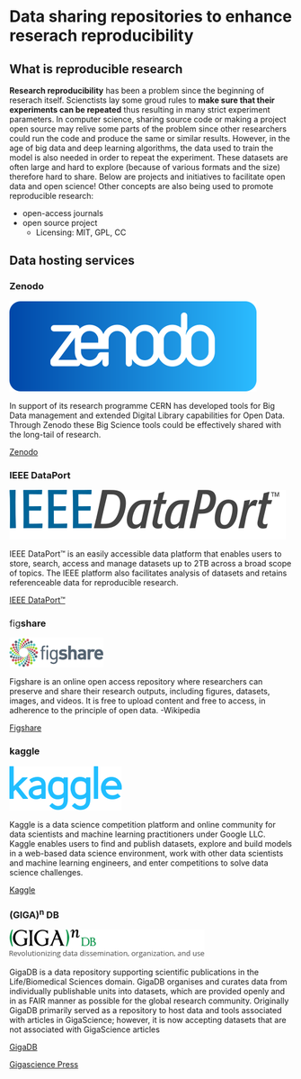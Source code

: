 # Data sharing repositories to enhance reserach reproducibility

## What is reproducible research

**Research reproducibility** has been a problem since the beginning of reserach itself. Scienctists lay some groud rules to **make sure that their experiments can be repeated** thus resulting in many strict experiment parameters. In computer science, sharing source code or making a project open source may relive some parts of the problem since other researchers could run the code and produce the same or similar results. However, in the age of big data and deep learning algorithms, the data used to train the model is also needed in order to repeat the experiment. These datasets are often large and hard to explore (because of various formats and the size) therefore hard to share. Below are projects and initiatives to facilitate open data and open science! Other concepts are also being used to promote reproducible research: 

- open-access journals
- open source project
  - Licensing: MIT, GPL, CC

## Data hosting services

### Zenodo

![image.png](https://github.com/NIUYI0511/Chenli_group_wiki/blob/main/docs/Academic/imgs/zenodo-gradient-round.svg)

In support of its research programme CERN has developed tools for Big Data management and extended Digital Library capabilities for Open Data. Through Zenodo these Big Science tools could be effectively shared with the long­-tail of research.

[Zenodo](http://about.zenodo.org/)

### IEEE DataPort 

![image.png](https://github.com/NIUYI0511/Chenli_group_wiki/blob/main/docs/Academic/imgs/dataport-logo.svg)

IEEE DataPort™ is an easily accessible data platform that enables users to store, search, access and manage datasets up to 2TB across a broad scope of topics.  The IEEE platform also facilitates analysis of datasets and retains referenceable data for reproducible research.

[IEEE DataPort™](https://ieee-dataport.org/)

### <span style="font-weight: 400;">fig</span>**share** 

![image.png](https://github.com/NIUYI0511/Chenli_group_wiki/blob/main/docs/Academic/imgs/figshare.png)

Figshare is an online open access repository where researchers can preserve and share their research outputs, including figures, datasets, images, and videos. It is free to upload content and free to access, in adherence to the principle of open data. -Wikipedia

[Figshare](https://figshare.com/)

### kaggle

![image.png](https://github.com/NIUYI0511/Chenli_group_wiki/blob/main/docs/Academic/imgs/kaggle.png)

Kaggle is a data science competition platform and online community for data scientists and machine learning practitioners under Google LLC. Kaggle enables users to find and publish datasets, explore and build models in a web-based data science environment, work with other data scientists and machine learning engineers, and enter competitions to solve data science challenges.

[Kaggle](https://www.kaggle.com/)

### (GIGA)<sup>n</sup> DB

![image.png](https://github.com/NIUYI0511/Chenli_group_wiki/blob/main/docs/Academic/imgs/gigadb.png)

GigaDB is a data repository supporting scientific publications in the Life/Biomedical Sciences domain. GigaDB organises and curates data from individually publishable units into datasets, which are provided openly and in as FAIR manner as possible for the global research community. Originally GigaDB primarily served as a repository to host data and tools associated with articles in GigaScience; however, it is now accepting datasets that are not associated with GigaScience articles 

[GigaDB](http://gigadb.org/)

[Gigascience Press](https://www.gigasciencepress.org/)

